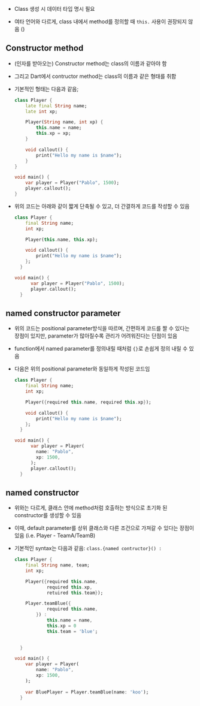 - Class 생성 시 데이터 타입 명시 필요

- 여타 언어와 다르게, class 내에서 method를 정의할 때 `this.` 사용이 권장되지 않음 ()

## Constructor method

- (인자를 받아오는) Constructor method는 class의 이름과 같아야 함

- 그리고 Dart에서 contructor method는 class의 이름과 같은 형태를 취함

- 기본적인 형태는 다음과 같음;
  
  ```dart
  class Player {
      late final String name;
      late int xp;
  
      Player(String name, int xp) {
          this.name = name;
          this.xp = xp;
      }
  
      void callout() {
          print("Hello my name is $name");
      }
  }
  
  void main() {
      var player = Player("Pablo", 1500);
      player.callout();
  }
  ```

- 위의 코드는 아래와 같이 짧게 단축될 수 있고, 더 간결하게 코드를 작성할 수 있음
  
  ```dart
  class Player {
      final String name;
      int xp;
  
      Player(this.name, this.xp);
  
      void callout() {
          print("Hello my name is $name");
      };
    }
  
  void main() {
        var player = Player("Pablo", 1500);
        player.callout();
    }
  ```

## named constructor parameter

- 위의 코드는 positional parameter방식을 따르며, 간편하게 코드를 짤 수 있다는 장점이 있지만, parameter가 많아질수록 관리가 어려워진다는 단점이 있음

- function에서 named parameter를 정의내릴 때처럼 `{}`로 손쉽게 정의 내릴 수 있음

- 다음은 위의 positional parameter와 동일하게 작성된 코드임
  
  ```dart
  class Player {
      final String name;
      int xp;
  
      Player({required this.name, required this.xp});
  
      void callout() {
          print("Hello my name is $name");
      };
    }
  
  void main() {
        var player = Player(
          name: "Pablo", 
          xp: 1500,
        );
        player.callout();
    }
  ```

## named constructor

- 위와는 다르게, 클래스 안에 method처럼 호출하는 방식으로 초기화 된 constructor를 생성할 수 있음

- 이때, default parameter를 상위 클래스와 다른 조건으로 가져갈 수 있다는 장점이 있음
  (i.e. Player - TeamA/TeamB)

- 기본적인 syntax는 다음과 같음: `class.{named contructor}() :`
  
  ```dart
  class Player {
      final String name, team;
      int xp;
  
      Player({required this.name,
              required this.xp,
              retuired this.team});
  
      Player.teamBlue({
              required this.name,
          }) :
              this.name = name,
              this.xp = 0
              this.team = 'blue';
  
      
    }
  
  void main() {
      var player = Player(
          name: "Pablo", 
          xp: 1500,
      );
        
      var BluePlayer = Player.teamBlue(name: 'koo');
    }
  ```
